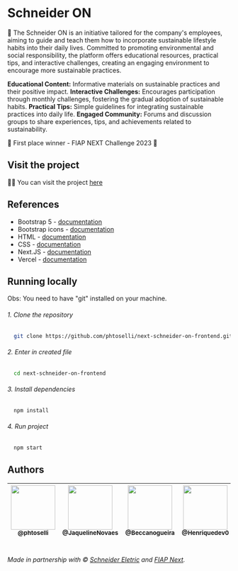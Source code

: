 # Schneider ON

🌱 The Schneider ON is an initiative tailored for the company's employees, aiming to guide and teach them how to incorporate sustainable lifestyle habits into their daily lives. Committed to promoting environmental and social responsibility, the platform offers educational resources, practical tips, and interactive challenges, creating an engaging environment to encourage more sustainable practices.

**Educational Content:** Informative materials on sustainable practices and their positive impact.
**Interactive Challenges:** Encourages participation through monthly challenges, fostering the gradual adoption of sustainable habits.
**Practical Tips:** Simple guidelines for integrating sustainable practices into daily life.
**Engaged Community:** Forums and discussion groups to share experiences, tips, and achievements related to sustainability.

🥇 First place winner - FIAP NEXT Challenge 2023 🥇

## Visit the project
🧑‍💻 You can visit the project [here](https://schneider-on.vercel.app/) 

## References
- Bootstrap 5 - [documentation](https://getbootstrap.com/docs/5.3/getting-started/introduction/)
- Bootstrap icons - [documentation](https://icons.getbootstrap.com/)
- HTML - [documentation](https://developer.mozilla.org/en-US/docs/Web/HTML)
- CSS - [documentation](https://developer.mozilla.org/en-US/docs/Web/CSS)
- Next.JS - [documentation](https://nextjs.org/docs)
- Vercel - [documentation](https://vercel.com/docs)

## Running locally
  Obs: You need to have "git" installed on your machine.

###### 1. Clone the repository
``` bash
  git clone https://github.com/phtoselli/next-schneider-on-frontend.git
```
###### 2. Enter in created file
``` bash
  cd next-schneider-on-frontend
```
###### 3. Install dependencies
``` bash
  npm install
```
###### 4. Run project
``` bash
  npm start
```


## Authors

| [<img width="100" src="https://avatars.githubusercontent.com/u/73919445?v=4&s=115"><br><sub>@phtoselli</sub>](https://www.linkedin.com/in/phtoselli/) | [<img width="100" src="https://avatars.githubusercontent.com/u/98557538?v=4&s=80"><br><sub>@JaquelineNovaes</sub>](https://github.com/JaquelineNovaes) | [<img width="100" src="https://avatars.githubusercontent.com/u/135247016?v=4&s=115"><br><sub>@Beccanogueira</sub>](https://github.com/Beccanogueira) | [<img width="100" src="https://avatars.githubusercontent.com/u/124810959?v=4&s=115"><br><sub>@Henriquedev0</sub>](https://github.com/Henriquedev0) | [<img width="100" src="https://avatars.githubusercontent.com/u/135075505?v=4&s=115"><br><sub>@SophiaARL</sub>](https://github.com/SophiaARL) |
| :---: | :---: | :---: | :---: | :---: |

#

###### Made in partnership with &copy; [Schneider Eletric](https://www.se.com/ww/en/) and [FIAP Next](https://www.fiap.com.br/next/).
